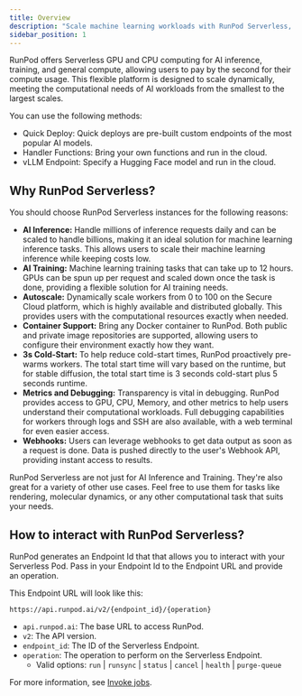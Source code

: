 ```yaml
---
title: Overview
description: "Scale machine learning workloads with RunPod Serverless, offering flexible GPU computing for AI inference, training, and general compute, with pay-per-second pricing and fast deployment options for custom endpoints and handler functions."
sidebar_position: 1
---
```


RunPod offers Serverless GPU and CPU computing for AI inference, training, and general compute, allowing users to pay by the second for their compute usage.
This flexible platform is designed to scale dynamically, meeting the computational needs of AI workloads from the smallest to the largest scales.

You can use the following methods:

- Quick Deploy: Quick deploys are pre-built custom endpoints of the most popular AI models.
- Handler Functions: Bring your own functions and run in the cloud.
- vLLM Endpoint: Specify a Hugging Face model and run in the cloud.

## Why RunPod Serverless?

You should choose RunPod Serverless instances for the following reasons:

- **AI Inference:** Handle millions of inference requests daily and can be scaled to handle billions, making it an ideal solution for machine learning inference tasks. This allows users to scale their machine learning inference while keeping costs low.
- **AI Training:** Machine learning training tasks that can take up to 12 hours. GPUs can be spun up per request and scaled down once the task is done, providing a flexible solution for AI training needs.
- **Autoscale:** Dynamically scale workers from 0 to 100 on the Secure Cloud platform, which is highly available and distributed globally. This provides users with the computational resources exactly when needed.
- **Container Support:** Bring any Docker container to RunPod. Both public and private image repositories are supported, allowing users to configure their environment exactly how they want.
- **3s Cold-Start:** To help reduce cold-start times, RunPod proactively pre-warms workers. The total start time will vary based on the runtime, but for stable diffusion, the total start time is 3 seconds cold-start plus 5 seconds runtime.
- **Metrics and Debugging:** Transparency is vital in debugging. RunPod provides access to GPU, CPU, Memory, and other metrics to help users understand their computational workloads. Full debugging capabilities for workers through logs and SSH are also available, with a web terminal for even easier access.
- **Webhooks:** Users can leverage webhooks to get data output as soon as a request is done. Data is pushed directly to the user's Webhook API, providing instant access to results.

RunPod Serverless are not just for AI Inference and Training.
They're also great for a variety of other use cases.
Feel free to use them for tasks like rendering, molecular dynamics, or any other computational task that suits your needs.

## How to interact with RunPod Serverless?

RunPod generates an Endpoint Id that that allows you to interact with your Serverless Pod.
Pass in your Endpoint Id to the Endpoint URL and provide an operation.

This Endpoint URL will look like this:

```text
https://api.runpod.ai/v2/{endpoint_id}/{operation}
```

- `api.runpod.ai`: The base URL to access RunPod.
- `v2`: The API version.
- `endpoint_id`: The ID of the Serverless Endpoint.
- `operation`: The operation to perform on the Serverless Endpoint.
  - Valid options: `run` | `runsync` | `status` | `cancel` | `health` | `purge-queue`

For more information, see [Invoke jobs](/serverless/endpoints/job-operations).

<!--
### Endpoints

A Serverless Endpoint provides the REST API endpoint that serves your application.
You can create multiple endpoints for your application, each with its own configuration.

### Serverless handlers

Serverless handlers are the core of the Serverless platform.
They are the code that is executed when a request is made to a Serverless endpoint.
Handlers are written in Python and can be used to run any code that can be run in a Docker container.
-->
